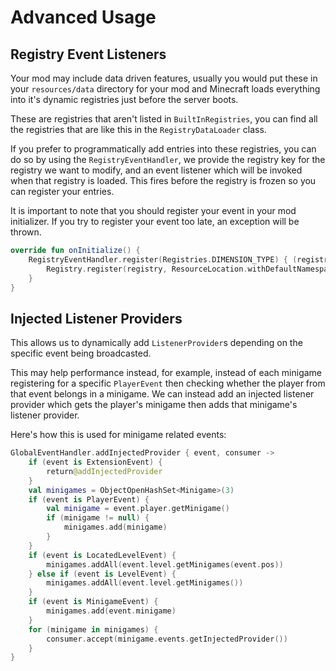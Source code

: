 # Advanced Usage

## Registry Event Listeners

Your mod may include data driven features, usually you would put these in your 
`resources/data` directory for your mod and Minecraft loads everything into it's
dynamic registries just before the server boots.

These are registries that aren't listed in `BuiltInRegistries`, you can find all 
the registries that are like this in the `RegistryDataLoader` class.

If you prefer to programmatically add entries into these registries, you can do so
by using the `RegistryEventHandler`, we provide the registry key for the registry
we want to modify, and an event listener which will be invoked when that registry
is loaded. This fires before the registry is frozen so you can register your entries.

It is important to note that you should register your event in your mod initializer. 
If you try to register your event too late, an exception will be thrown.
```kotlin
override fun onInitialize() {
    RegistryEventHandler.register(Registries.DIMENSION_TYPE) { (registry) ->
        Registry.register(registry, ResourceLocation.withDefaultNamespace("foo"), DimensionType(/* */))
    }
}
```

## Injected Listener Providers

This allows us to dynamically add `ListenerProvider`s depending on the specific event 
being broadcasted.

This may help performance instead, for example, instead of each minigame registering 
for a specific `PlayerEvent` then checking whether the player from that event belongs 
in a minigame. We can instead add an injected listener provider which gets the player's 
minigame then adds that minigame's listener provider.

Here's how this is used for minigame related events:
```kotlin
GlobalEventHandler.addInjectedProvider { event, consumer ->
    if (event is ExtensionEvent) {
        return@addInjectedProvider
    }
    val minigames = ObjectOpenHashSet<Minigame>(3)
    if (event is PlayerEvent) {
        val minigame = event.player.getMinigame()
        if (minigame != null) {
            minigames.add(minigame)
        }
    }
    if (event is LocatedLevelEvent) {
        minigames.addAll(event.level.getMinigames(event.pos))
    } else if (event is LevelEvent) {
        minigames.addAll(event.level.getMinigames())
    }
    if (event is MinigameEvent) {
        minigames.add(event.minigame)
    }
    for (minigame in minigames) {
        consumer.accept(minigame.events.getInjectedProvider())
    }
}
```